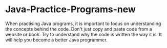 # Java-Practice-Programs-new
When practising Java programs, it is important to focus on understanding the concepts behind the code. Don't just copy and paste code from a website or book. Try to understand why the code is written the way it is. It will help you become a better Java programmer.
